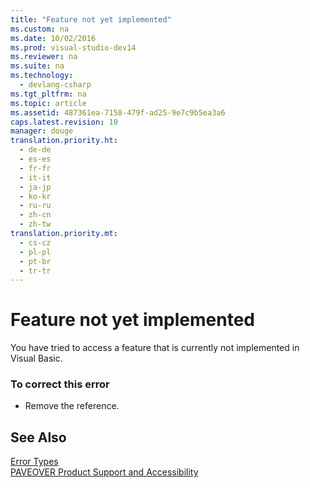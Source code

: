 ```yaml
---
title: "Feature not yet implemented"
ms.custom: na
ms.date: 10/02/2016
ms.prod: visual-studio-dev14
ms.reviewer: na
ms.suite: na
ms.technology: 
  - devlang-csharp
ms.tgt_pltfrm: na
ms.topic: article
ms.assetid: 487361ea-7158-479f-ad25-9e7c9b5ea3a6
caps.latest.revision: 10
manager: douge
translation.priority.ht: 
  - de-de
  - es-es
  - fr-fr
  - it-it
  - ja-jp
  - ko-kr
  - ru-ru
  - zh-cn
  - zh-tw
translation.priority.mt: 
  - cs-cz
  - pl-pl
  - pt-br
  - tr-tr
---
```

# Feature not yet implemented
You have tried to access a feature that is currently not implemented in Visual Basic.  
  
### To correct this error  
  
-   Remove the reference.  
  
## See Also  
 [Error Types](../Topic/Error%20Types%20\(Visual%20Basic\).md)   
 [PAVEOVER Product Support and Accessibility](assetId:///14e1d293-7b6d-40a6-bf3e-a92f8ee6c88c)